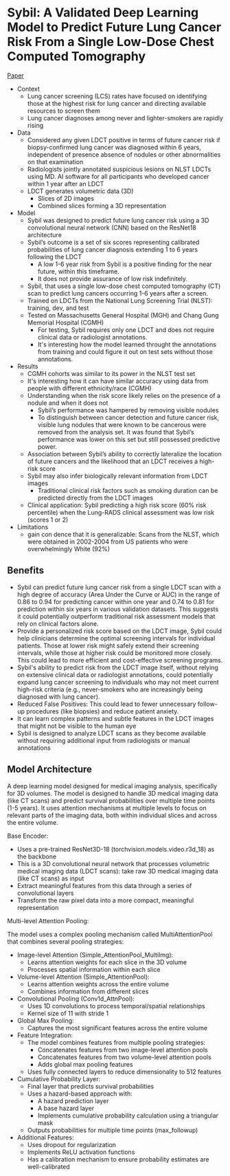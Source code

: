 # Sybil: A Validated Deep Learning Model to Predict Future Lung Cancer Risk From a Single Low-Dose Chest Computed Tomography

[Paper](paper.pdf)

- Context
  - Lung cancer screening (LCS) rates have focused on identifying those at the highest risk for lung cancer and directing available resources to screen them
  - Lung cancer diagnoses among never and lighter-smokers are rapidly rising
- Data
  - Considered any given LDCT positive in terms of future cancer risk if biopsy-confirmed lung cancer was diagnosed within 6 years, independent of presence absence of nodules or other abnormalities on that examination
  - Radiologists jointly annotated suspicious lesions on NLST LDCTs using MD. AI software for all participants who developed cancer within 1 year after an LDCT
  - LDCT generates volumetric data (3D)
    - Slices of 2D images
    - Combined slices forming a 3D representation
- Model
  - Sybil was designed to predict future lung cancer risk using a 3D convolutional neural network (CNN) based on the ResNet18 architecture
  - Sybil’s outcome is a set of six scores representing calibrated probabilities of lung cancer diagnosis extending 1 to 6 years following the LDCT
    - A low 1-6 year risk from Sybil is a positive finding for the near future, within this timeframe.
    - It does not provide assurance of low risk indefinitely.
  - Sybil, that uses a single low-dose chest computed tomography (CT) scan to predict lung cancers occurring 1-6 years after a screen.
  - Trained on LDCTs from the National Lung Screening Trial (NLST): training, dev, and test
  - Tested on Massachusetts General Hospital (MGH) and Chang Gung Memorial Hospital (CGMH)
    - For testing, Sybil requires only one LDCT and does not require clinical data or radiologist annotations. 
    - It's interesting how the model learned throught the annotations from training and could figure it out on test sets without those annotations.
- Results
  - CGMH cohorts was similar to its power in the NLST test set
  - It's interesting how it can have similar accuracy using data from people with different ethnicity/race (CGMH)
  - Understanding when the risk score likely relies on the presence of a nodule and when it does not
    - Sybil’s performance was hampered by removing visible nodules
    - To distinguish between cancer detection and future cancer risk, visible lung nodules that were known to be cancerous were removed from the analysis set. It was found that Sybil’s performance was lower on this set but still possessed predictive power.
  - Association between Sybil’s ability to correctly lateralize the location of future cancers and the likelihood that an LDCT receives a high-risk score
  - Sybil may also infer biologically relevant information from LDCT images
    - Traditional clinical risk factors such as smoking duration can be predicted directly from the LDCT images
  - Clinical application: Sybil predicting a high risk score (60% risk percentile) when the Lung-RADS clinical assessment was low risk (scores 1 or 2)
- Limitations
  - gain con dence that it is generalizable: Scans from the NLST, which were obtained in 2002-2004 from US patients who were overwhelmingly White (92%)

## Benefits

- Sybil can predict future lung cancer risk from a single LDCT scan with a high degree of accuracy (Area Under the Curve or AUC) in the range of 0.86 to 0.94 for predicting cancer within one year and 0.74 to 0.81 for prediction within six years in various validation datasets. This suggests it could potentially outperform traditional risk assessment models that rely on clinical factors alone.
- Provide a personalized risk score based on the LDCT image, Sybil could help clinicians determine the optimal screening intervals for individual patients. Those at lower risk might safely extend their screening intervals, while those at higher risk could be monitored more closely. This could lead to more efficient and cost-effective screening programs.
- Sybil's ability to predict risk from the LDCT image itself, without relying on extensive clinical data or radiologist annotations, could potentially expand lung cancer screening to individuals who may not meet current high-risk criteria (e.g., never-smokers who are increasingly being diagnosed with lung cancer).
- Reduced False Positives: This could lead to fewer unnecessary follow-up procedures (like biopsies) and reduce patient anxiety.
- It can learn complex patterns and subtle features in the LDCT images that might not be visible to the human eye
- Sybil is designed to analyze LDCT scans as they become available without requiring additional input from radiologists or manual annotations

## Model Architecture

A deep learning model designed for medical imaging analysis, specifically for 3D volumes. The model is designed to handle 3D medical imaging data (like CT scans) and predict survival probabilities over multiple time points (1-5 years). It uses attention mechanisms at multiple levels to focus on relevant parts of the imaging data, both within individual slices and across the entire volume.

Base Encoder:

- Uses a pre-trained ResNet3D-18 (torchvision.models.video.r3d_18) as the backbone
- This is a 3D convolutional neural network that processes volumetric medical imaging data (LDCT scans): take raw 3D medical imaging data (like CT scans) as input
- Extract meaningful features from this data through a series of convolutional layers
- Transform the raw pixel data into a more compact, meaningful representation

Multi-level Attention Pooling:

The model uses a complex pooling mechanism called MultiAttentionPool that combines several pooling strategies:

- Image-level Attention (Simple_AttentionPool_MultiImg):
  - Learns attention weights for each slice in the 3D volume
  - Processes spatial information within each slice
- Volume-level Attention (Simple_AttentionPool):
  - Learns attention weights across the entire volume
  - Combines information from different slices
- Convolutional Pooling (Conv1d_AttnPool):
  - Uses 1D convolutions to process temporal/spatial relationships
  - Kernel size of 11 with stride 1
- Global Max Pooling:
  - Captures the most significant features across the entire volume
- Feature Integration:
  - The model combines features from multiple pooling strategies:
    - Concatenates features from two image-level attention pools
    - Concatenates features from two volume-level attention pools
    - Adds global max pooling features
  - Uses fully connected layers to reduce dimensionality to 512 features
- Cumulative Probability Layer:
  - Final layer that predicts survival probabilities
  - Uses a hazard-based approach with:
    - A hazard prediction layer
    - A base hazard layer
    - Implements cumulative probability calculation using a triangular mask
  - Outputs probabilities for multiple time points (max_followup)
- Additional Features:
  - Uses dropout for regularization
  - Implements ReLU activation functions
  - Has a calibration mechanism to ensure probability estimates are well-calibrated
